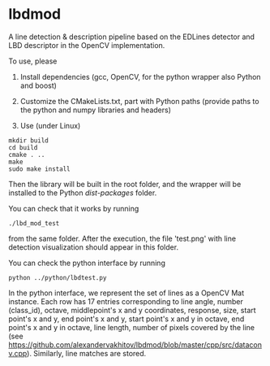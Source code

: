 # lbdmod

A line detection & description pipeline based on the EDLines detector and LBD descriptor in the OpenCV implementation.

To use, please 

1. Install dependencies (gcc, OpenCV, for the python wrapper also Python and boost)

2. Customize the CMakeLists.txt, part with Python paths (provide paths to the python and numpy libraries and headers)

3. Use (under Linux)
```
mkdir build
cd build
cmake . ..
make
sudo make install
``` 
Then the library will be built in the root folder, and the wrapper will be installed to the Python *dist-packages* folder.

You can check that it works by running
```
./lbd_mod_test
``` 
from the same folder. After the execution, the file 'test.png' with line detection visualization should appear in this folder.

You can check the python interface by running
```
python ../python/lbdtest.py
```

In the python interface, we represent the set of lines as a OpenCV Mat instance. Each row has 17 entries corresponding to 
line angle, number (class_id), octave, middlepoint's x and y coordinates, response, size, start point's x and y, end point's x and y, start point's x and y in octave, end point's x and y in octave, line length, number of pixels covered by the line (see https://github.com/alexandervakhitov/lbdmod/blob/master/cpp/src/dataconv.cpp). Similarly, line matches are stored.
